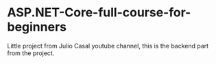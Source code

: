 # ASP.NET-Core-full-course-for-beginners
Little project from Julio Casal youtube channel, this is the backend part from the project.

